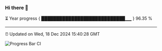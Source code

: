 ### Hi there 👋

⏳ Year progress { ████████████████████████████▁▁ } 96.35 %

---

⏰ Updated on Wed, 18 Dec 2024 15:40:28 GMT

![Progress Bar CI](https://github.com/IshwaranRudhara/GIT-ACTION/workflows/Progress%20Bar%20CI/badge.svg)
